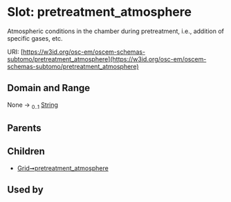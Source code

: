 
# Slot: pretreatment_atmosphere

Atmospheric conditions in the chamber during pretreatment, i.e., addition of specific gases, etc.

URI: [https://w3id.org/osc-em/oscem-schemas-subtomo/pretreatment_atmosphere](https://w3id.org/osc-em/oscem-schemas-subtomo/pretreatment_atmosphere)


## Domain and Range

None &#8594;  <sub>0..1</sub> [String](types/String.md)

## Parents


## Children

 *  [Grid➞pretreatment_atmosphere](Grid_pretreatment_atmosphere.md)

## Used by

